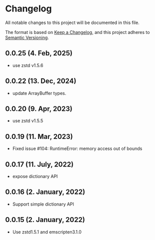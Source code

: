 # Changelog

All notable changes to this project will be documented in this file.

The format is based on [Keep a Changelog](https://keepachangelog.com/en/1.0.0/),
and this project adheres to [Semantic Versioning](https://semver.org/spec/v2.0.0.html).

## 0.0.25 (4. Feb, 2025)

- use zstd v1.5.6

## 0.0.22 (13. Dec, 2024)

- update ArrayBuffer types.

## 0.0.20 (9. Apr, 2023)

- use zstd v1.5.5

## 0.0.19 (11. Mar, 2023)

- Fixed issue #104: RuntimeError: memory access out of bounds

## 0.0.17 (11. July, 2022)

- expose dictionary API

## 0.0.16 (2. January, 2022)

- Support simple dictionary API

## 0.0.15 (2. January, 2022)

- Use zstd1.5.1 and emscripten3.1.0

